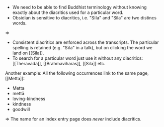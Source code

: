 - We need to be able to find Buddhist terminology without knowing exactly about the diacritics used for a particular word.
- Obsidian is sensitive to diacritics, i.e. "Sīla" and "Sila" are two distincs words.

=>
- Consistent diacritics are enforced across the transcripts. The particular spelling is retained (e.g. "Sīla" in a talk), but on clicking the word we land on [[Sila]].
- To search for a particular word just use it without any diacritics: [[Theravada]], [[Brahmaviharas]], [[Sila]] etc.

Another example: All the following occurrences link to the same page, [[Metta]]:
- Metta
- mettā
- loving-kindness
- kindness
- goodwill

=> The name for an index entry page does _never_ include diacritics.